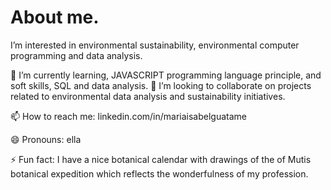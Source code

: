 
# About me.

I’m interested in environmental sustainability, environmental computer programming and data analysis.

🌱 I’m currently learning, JAVASCRIPT programming language principle, and soft skills, SQL and data analysis.
💞️ I’m looking to collaborate on projects related to environmental data analysis and sustainability initiatives.

📫 How to reach me: linkedin.com/in/mariaisabelguatame

😄 Pronouns: ella

⚡ Fun fact: I have a nice botanical calendar with drawings of the of Mutis botanical expedition which reflects the wonderfulness of my profession.

<!---
Isabelinagreen/Isabelinagreen is a ✨ special ✨ repository because its `README.md` (this file) appears on your GitHub profile.
You can click the Preview link to take a look at your changes.
--->
